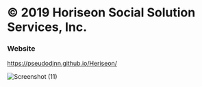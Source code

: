 # © 2019 Horiseon Social Solution Services, Inc.

### Website
https://pseudodjnn.github.io/Heriseon/


![Screenshot (11)](https://user-images.githubusercontent.com/105378214/179116257-81a94c38-7a4a-498e-b79a-68d8ea2d4fc2.png)
